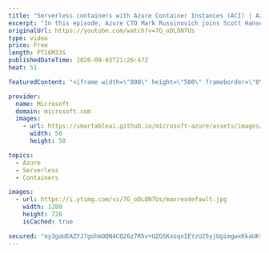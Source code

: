 ```yaml
---
title: "Serverless containers with Azure Container Instances (ACI) | Azure Friday"
excerpt: "In this episode, Azure CTO Mark Russinovich joins Scott Hanselman to show how you can use Azure Container Instances (ACI) to host a containerized application. Mark deploys an image processing container in three ways: as a standalone ACI container, as part of a Logic Apps workflow, and as the backend"
originalUrl: https://youtube.com/watch?v=7G_oDLON7Us
type: video
price: Free
length: PT16M33S
publishedDateTime: 2020-09-03T21:26:47Z
heat: 51

featuredContent: "<iframe width=\"800\" height=\"500\" frameborder=\"0\" src=\"https://www.youtube.com/embed/7G_oDLON7Us\" allow=\"accelerometer; autoplay; encrypted-media; gyroscope; picture-in-picture\" allowfullscreen></iframe>"

provider:
  name: Microsoft
  domain: microsoft.com
  images:
    - url: https://smartableai.github.io/microsoft-azure/assets/images/organizations/microsoft.com-50x50.jpg
      width: 50
      height: 50

topics:
  - Azure
  - Serverless
  - Containers

images:
  - url: https://i.ytimg.com/vi/7G_oDLON7Us/maxresdefault.jpg
    width: 1280
    height: 720
    isCached: true

secured: "ny3gaUEAZYJ7gohmOQN4CQ26z7Rhv+UZGSKxoqnIEYzU25yjUgimgwxKkaUKt17HWbCcwOwD/mbyx3Plc+BO0soeS6FRFVmvXsEu6Cd5jR4kCenKu4vy7uMlET6XP2q9SSma+Q0zfCp0bm8sKPwSjD0Usg4iDQ4l4677x4Pi2uZ5I7jRDn2/94am/kkWj6S7GOWgG9UQgzneDJMFZ0fRwW1ePEcG1SF9nDIL0xYZnYh7H5bMjKZuZvfLnzIJIZ5WFwoPAExBGDg4UhQc87HVi3qDqXipFTptFy06UeDOC1N8nHMfb1+bG0iFdAisf0kGUnQjdAjmXEC5WmZ1jCZRCnI+50008Trg2kWlujjEWECG+0nUcHVwT5CvwOqB4zBA/JTTDxAq8dzDfoA5xDHYV3CHFGMgQ3rzsr8GIRRBiMc=;rZjA7ucwKDJ9OurbLbSCxw=="
---
```


